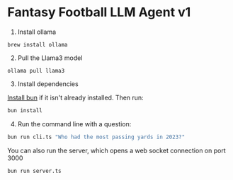 # Fantasy Football LLM Agent v1

1. Install ollama

```
brew install ollama
```

2. Pull the Llama3 model

```
ollama pull llama3
```

3. Install dependencies

[Install bun](https://bun.sh/docs/installation) if it isn't already installed. Then run:

```bash
bun install
```

4. Run the command line with a question:

```bash
bun run cli.ts "Who had the most passing yards in 2023?"
```

You can also run the server, which opens a web socket connection on port 3000

```bash
bun run server.ts
```

